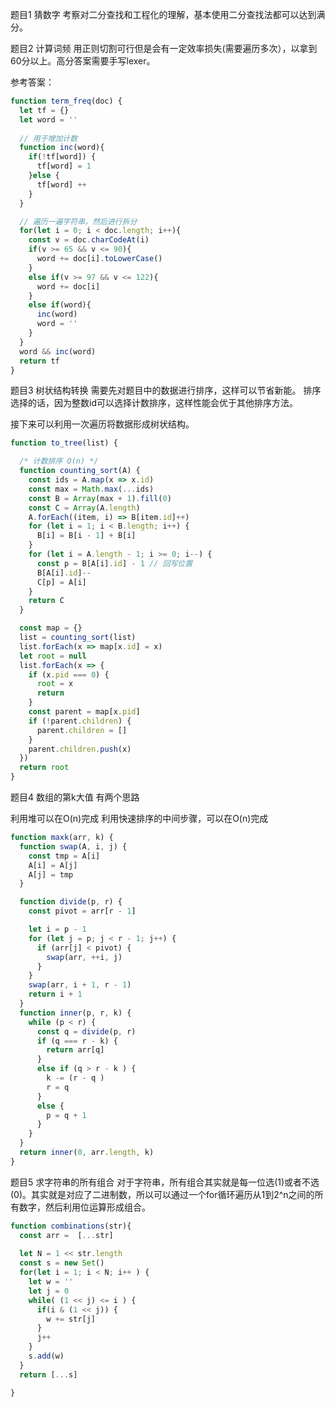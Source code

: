 ﻿题目1 猜数字
考察对二分查找和工程化的理解，基本使用二分查找法都可以达到满分。

题目2 计算词频
用正则切割可行但是会有一定效率损失(需要遍历多次），以拿到60分以上。高分答案需要手写lexer。

参考答案：
```js
function term_freq(doc) {
  let tf = {}
  let word = ''
 
  // 用于增加计数
  function inc(word){
    if(!tf[word]) {
      tf[word] = 1
    }else {
      tf[word] ++
    }
  }

  // 遍历一遍字符串，然后进行拆分
  for(let i = 0; i < doc.length; i++){
    const v = doc.charCodeAt(i)
    if(v >= 65 && v <= 90){
      word += doc[i].toLowerCase()
    }
    else if(v >= 97 && v <= 122){
      word += doc[i]
    }
    else if(word){
      inc(word)
      word = ''
    }
  }
  word && inc(word)
  return tf
}
```
题目3 树状结构转换
需要先对题目中的数据进行排序，这样可以节省新能。 排序选择的话，因为整数id可以选择计数排序，这样性能会优于其他排序方法。

接下来可以利用一次遍历将数据形成树状结构。
```js
function to_tree(list) {

  /* 计数排序 O(n) */
  function counting_sort(A) {
    const ids = A.map(x => x.id)
    const max = Math.max(...ids)
    const B = Array(max + 1).fill(0)
    const C = Array(A.length)
    A.forEach((item, i) => B[item.id]++)
    for (let i = 1; i < B.length; i++) {
      B[i] = B[i - 1] + B[i]
    }
    for (let i = A.length - 1; i >= 0; i--) {
      const p = B[A[i].id] - 1 // 回写位置
      B[A[i].id]--
      C[p] = A[i]
    }
    return C
  }

  const map = {}
  list = counting_sort(list)
  list.forEach(x => map[x.id] = x)
  let root = null
  list.forEach(x => {
    if (x.pid === 0) {
      root = x
      return
    }
    const parent = map[x.pid]
    if (!parent.children) {
      parent.children = []
    }
    parent.children.push(x)
  })
  return root
}
```
题目4 数组的第k大值
有两个思路

利用堆可以在O(n)完成
利用快速排序的中间步骤，可以在O(n)完成
```js
function maxk(arr, k) {
  function swap(A, i, j) {
    const tmp = A[i]
    A[i] = A[j]
    A[j] = tmp
  }

  function divide(p, r) {
    const pivot = arr[r - 1]

    let i = p - 1
    for (let j = p; j < r - 1; j++) {
      if (arr[j] < pivot) {
        swap(arr, ++i, j)
      }
    }
    swap(arr, i + 1, r - 1)
    return i + 1
  }
  function inner(p, r, k) {
    while (p < r) {
      const q = divide(p, r)
      if (q === r - k) {
        return arr[q]
      }
      else if (q > r - k ) {
        k -= (r - q )
        r = q 
      }
      else {
        p = q + 1
      }
    }
  }
  return inner(0, arr.length, k)
}
```
题目5 求字符串的所有组合
对于字符串，所有组合其实就是每一位选(1)或者不选(0)。其实就是对应了二进制数，所以可以通过一个for循环遍历从1到2^n之间的所有数字，然后利用位运算形成组合。
```js
function combinations(str){
  const arr =  [...str]
  
  let N = 1 << str.length 
  const s = new Set()
  for(let i = 1; i < N; i++ ) {
    let w = ''
    let j = 0
    while( (1 << j) <= i ) {
      if(i & (1 << j)) {
        w += str[j] 
      }
      j++
    }
    s.add(w)
  }
  return [...s]

}
```